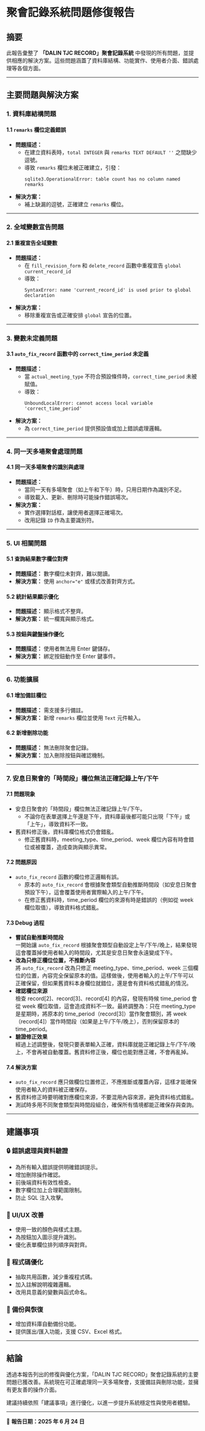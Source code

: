 # 聚會記錄系統問題修復報告

## 摘要
此報告彙整了 **「DALIN TJC RECORD」聚會記錄系統** 中發現的所有問題，並提供相應的解決方案。這些問題涵蓋了資料庫結構、功能實作、使用者介面、錯誤處理等各個方面。

---

## 主要問題與解決方案

### 1. 資料庫結構問題

#### 1.1 `remarks` 欄位定義錯誤
- **問題描述：**
  - 在建立資料表時，`total INTEGER` 與 `remarks TEXT DEFAULT ''` 之間缺少逗號。
  - 導致 `remarks` 欄位未被正確建立，引發：
    ```
    sqlite3.OperationalError: table count has no column named remarks
    ```
- **解決方案：**
  - 補上缺漏的逗號，正確建立 `remarks` 欄位。

---

### 2. 全域變數宣告問題

#### 2.1 重複宣告全域變數
- **問題描述：**
  - 在 `fill_revision_form` 和 `delete_record` 函數中重複宣告 `global current_record_id`
  - 導致：
    ```
    SyntaxError: name 'current_record_id' is used prior to global declaration
    ```
- **解決方案：**
  - 移除重複宣告或正確安排 `global` 宣告的位置。

---

### 3. 變數未定義問題

#### 3.1 `auto_fix_record` 函數中的 `correct_time_period` 未定義
- **問題描述：**
  - 當 `actual_meeting_type` 不符合預設條件時，`correct_time_period` 未被賦值。
  - 導致：
    ```
    UnboundLocalError: cannot access local variable 'correct_time_period'
    ```
- **解決方案：**
  - 為 `correct_time_period` 提供預設值或加上錯誤處理邏輯。

---

### 4. 同一天多場聚會處理問題

#### 4.1 同一天多場聚會的識別與處理
- **問題描述：**
  - 當同一天有多場聚會（如上午和下午）時，只用日期作為識別不足。
  - 導致載入、更新、刪除時可能操作錯誤場次。
- **解決方案：**
  - 實作選擇對話框，讓使用者選擇正確場次。
  - 改用記錄 `ID` 作為主要識別符。

---

### 5. UI 相關問題

#### 5.1 查詢結果數字欄位對齊
- **問題描述：** 數字欄位未對齊，難以閱讀。
- **解決方案：** 使用 `anchor="e"` 或樣式改善對齊方式。

#### 5.2 統計結果顯示優化
- **問題描述：** 顯示格式不整齊。
- **解決方案：** 統一欄寬與顯示格式。

#### 5.3 按鈕與鍵盤操作優化
- **問題描述：** 使用者無法用 Enter 鍵儲存。
- **解決方案：** 綁定按鈕動作至 Enter 鍵事件。

---

### 6. 功能擴展

#### 6.1 增加備註欄位
- **問題描述：** 需支援多行備註。
- **解決方案：** 新增 `remarks` 欄位並使用 `Text` 元件輸入。

#### 6.2 新增刪除功能
- **問題描述：** 無法刪除聚會記錄。
- **解決方案：** 加入刪除按鈕與確認機制。

---

### 7. 安息日聚會的「時間段」欄位無法正確記錄上午/下午

#### 7.1 問題現象
- 安息日聚會的「時間段」欄位無法正確記錄上午/下午。
  - 不論你在表單選擇上午還是下午，資料庫最後都可能只出現「下午」或「上午」，導致資料不一致。
- 舊資料修正後，資料庫欄位格式仍會錯亂。
  - 修正舊資料時，meeting_type、time_period、week 欄位內容有時會錯位或被覆蓋，造成查詢與顯示異常。

#### 7.2 問題原因
- `auto_fix_record` 函數的欄位修正邏輯有誤。
  - 原本的 `auto_fix_record` 會根據聚會類型自動推斷時間段（如安息日聚會預設下午），這會覆蓋使用者實際輸入的上午/下午。
  - 在修正舊資料時，time_period 欄位的來源有時是錯誤的（例如從 week 欄位取值），導致資料格式錯亂。

#### 7.3 Debug 過程
- **嘗試自動推斷時間段**  
  一開始讓 `auto_fix_record` 根據聚會類型自動設定上午/下午/晚上，結果發現這會覆蓋掉使用者輸入的時間段，尤其是安息日聚會永遠變成下午。
- **改為只修正欄位位置，不推斷內容**  
  將 `auto_fix_record` 改為只修正 meeting_type、time_period、week 三個欄位的位置，內容完全保留原本的值。這樣做後，使用者輸入的上午/下午可以正確保留，但如果舊資料本身欄位就錯位，還是會有資料格式錯亂的情況。
- **確認欄位來源**  
  檢查 record[2]、record[3]、record[4] 的內容，發現有時候 time_period 會從 week 欄位取值，這會造成資料不一致。最終調整為：只在 meeting_type 是星期時，將原本的 time_period（record[3]）當作聚會類別，將 week（record[4]）當作時間段（如果是上午/下午/晚上），否則保留原本的 time_period。
- **驗證修正效果**  
  經過上述調整後，發現只要表單輸入正確，資料庫就能正確記錄上午/下午/晚上，不會再被自動覆蓋。舊資料修正後，欄位也能對應正確，不會再亂掉。

#### 7.4 解決方案
- `auto_fix_record` 應只做欄位位置修正，不應推斷或覆蓋內容，這樣才能確保使用者輸入的資料被正確保存。
- 舊資料修正時要明確對應欄位來源，不要混用內容來源，避免資料格式錯亂。
- 測試時多用不同聚會類型與時間段組合，確保所有情境都能正確保存與查詢。

---

## 建議事項

### 🔒 錯誤處理與資料驗證
- 為所有輸入錯誤提供明確錯誤提示。
- 增加刪除操作確認。
- 前後端資料有效性檢查。
- 數字欄位加上合理範圍限制。
- 防止 SQL 注入攻擊。

### 🎨 UI/UX 改善
- 使用一致的顏色與樣式主題。
- 為按鈕加入圖示提升識別。
- 優化表單欄位排列順序與對齊。

### 🧠 程式碼優化
- 抽取共用函數，減少重複程式碼。
- 加入註解說明複雜邏輯。
- 改用具意義的變數與函式命名。

### 💾 備份與恢復
- 增加資料庫自動備份功能。
- 提供匯出/匯入功能，支援 CSV、Excel 格式。

---

## 結論

透過本報告列出的修復與優化方案，「DALIN TJC RECORD」聚會記錄系統的主要問題已獲改善。系統現在可正確處理同一天多場聚會，支援備註與刪除功能，並擁有更友善的操作介面。

建議持續依照「建議事項」進行優化，以進一步提升系統穩定性與使用者體驗。

---

📅 **報告日期：2025 年 6 月 24 日**
